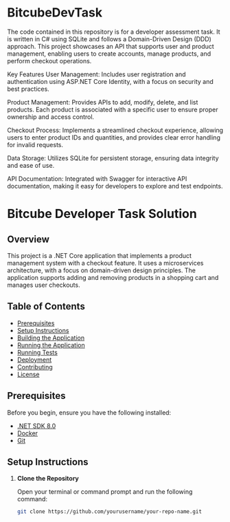 # BitcubeDevTask
The code contained in this repository is for a developer assessment task. It is written in C# using SQLite and follows a Domain-Driven Design (DDD) approach. This project showcases an API that supports user and product management, enabling users to create accounts, manage products, and perform checkout operations.

Key Features
User Management: Includes user registration and authentication using ASP.NET Core Identity, with a focus on security and best practices.

Product Management: Provides APIs to add, modify, delete, and list products. Each product is associated with a specific user to ensure proper ownership and access control.

Checkout Process: Implements a streamlined checkout experience, allowing users to enter product IDs and quantities, and provides clear error handling for invalid requests.

Data Storage: Utilizes SQLite for persistent storage, ensuring data integrity and ease of use.

API Documentation: Integrated with Swagger for interactive API documentation, making it easy for developers to explore and test endpoints.
# Bitcube Developer Task Solution

## Overview

This project is a .NET Core application that implements a product management system with a checkout feature. It uses a microservices architecture, with a focus on domain-driven design principles. The application supports adding and removing products in a shopping cart and manages user checkouts.

## Table of Contents

- [Prerequisites](#prerequisites)
- [Setup Instructions](#setup-instructions)
- [Building the Application](#building-the-application)
- [Running the Application](#running-the-application)
- [Running Tests](#running-tests)
- [Deployment](#deployment)
- [Contributing](#contributing)
- [License](#license)

## Prerequisites

Before you begin, ensure you have the following installed:

- [.NET SDK 8.0](https://dotnet.microsoft.com/download/dotnet/8.0)
- [Docker](https://www.docker.com/get-started)
- [Git](https://git-scm.com/)

## Setup Instructions

1. **Clone the Repository**

   Open your terminal or command prompt and run the following command:

   ```bash
   git clone https://github.com/yourusername/your-repo-name.git
